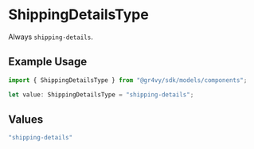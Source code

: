 # ShippingDetailsType

Always `shipping-details`.

## Example Usage

```typescript
import { ShippingDetailsType } from "@gr4vy/sdk/models/components";

let value: ShippingDetailsType = "shipping-details";
```

## Values

```typescript
"shipping-details"
```